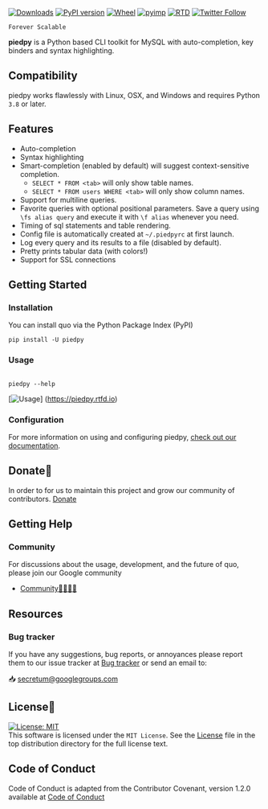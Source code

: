 [![Downloads](https://pepy.tech/badge/piedpy)](https://pepy.tech/project/piedpy)
[![PyPI version](https://badge.fury.io/py/piedpy.svg)](https://badge.fury.io/py/piedpy)
[![Wheel](https://img.shields.io/pypi/wheel/piedpy.svg)](https://pypi.com/project/piedpy)
[![pyimp](https://img.shields.io/pypi/implementation/piedpy.svg)](https://pypi.com/project/piedpy)
[![RTD](https://readthedocs.org/projects/piedpy/badge/)](https://piedpy.readthedocs.io)
[![Twitter Follow](https://img.shields.io/twitter/follow/gerrishon_s.svg?style=social)](https://twitter.com/gerrishon_s)

`Forever Scalable`

**piedpy** is a Python based CLI toolkit for MySQL with auto-completion, key binders and syntax highlighting.

## Compatibility
piedpy works flawlessly  with Linux, OSX, and Windows and requires Python `3.8` or later. 


## Features

* Auto-completion
* Syntax highlighting
* Smart-completion (enabled by default) will suggest context-sensitive completion.
    - `SELECT * FROM <tab>` will only show table names.
    - `SELECT * FROM users WHERE <tab>` will only show column names.
* Support for multiline queries.
* Favorite queries with optional positional parameters. Save a query using
  `\fs alias query` and execute it with `\f alias` whenever you need.
* Timing of sql statements and table rendering.
* Config file is automatically created at ``~/.piedpyrc`` at first launch.
* Log every query and its results to a file (disabled by default).
* Pretty prints tabular data (with colors!)
* Support for SSL connections

## Getting Started
### Installation
You can install quo via the Python Package Index (PyPI)

```
pip install -U piedpy

```

### Usage

```console

piedpy --help
```
[![Usage](https://github.com/scalabli/piedpy/blob/main/docs/images/usage.png)] (https://piedpy.rtfd.io)


### Configuration

For more information on using and configuring piedpy, [check out
our documentation](https://piedpy.rtfd.io).                      

## Donate🎁

In order to for us to maintain this project and grow our community of contributors.
[Donate](https://ko-fi/scalabli)

## Getting Help

### Community

For discussions about the usage, development, and the future of quo, please join our Google community

* [Community👨‍👩‍👦‍👦](https://groups.google.com/forum/#!forum/secretum)

## Resources

### Bug tracker

If you have any suggestions, bug reports, or annoyances please report them
to our issue tracker at 
[Bug tracker](https://github.com/scalabli/piedpy/issues/) or send an email to:

 📥 secretum@googlegroups.com


## License📑

[![License: MIT](https://img.shields.io/badge/License-MIT-yellow.svg)](https://opensource.org/licenses/MIT)  
This software is licensed under the `MIT License`. See the [License](https://github.com/scalabli/piedpy/blob/master/LICENSE) file in the top distribution directory for the full license text.


## Code of Conduct
Code of Conduct is adapted from the Contributor Covenant,
version 1.2.0 available at
[Code of Conduct](http://contributor-covenant.org/version/1/2/0/)

